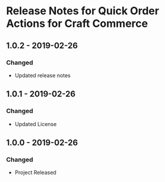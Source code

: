 # Release Notes for Quick Order Actions for Craft Commerce

## 1.0.2 - 2019-02-26

### Changed
- Updated release notes

## 1.0.1 - 2019-02-26

### Changed
- Updated License

## 1.0.0 - 2019-02-26

### Changed
- Project Released
